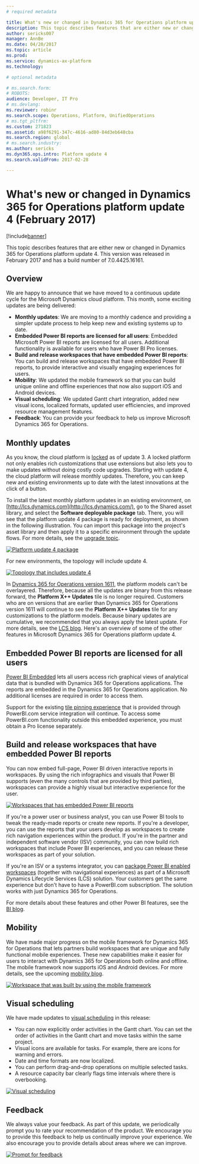 ```yaml
---
# required metadata

title: What's new or changed in Dynamics 365 for Operations platform update 4 (February 2017)
description: This topic describes features that are either new or changed in Dynamics 365 for Operations platform update 4. This version was released in February 2017 and has a build number of 7.0.4425.16161.
author: sericks007
manager: AnnBe
ms.date: 04/20/2017
ms.topic: article
ms.prod: 
ms.service: dynamics-ax-platform
ms.technology: 

# optional metadata

# ms.search.form: 
# ROBOTS: 
audience: Developer, IT Pro
# ms.devlang: 
ms.reviewer: robinr
ms.search.scope: Operations, Platform, UnifiedOperations
# ms.tgt_pltfrm: 
ms.custom: 271823
ms.assetid: a98f6291-347c-4616-ad80-84d3eb648cba
ms.search.region: global
# ms.search.industry: 
ms.author: sericks
ms.dyn365.ops.intro: Platform update 4
ms.search.validFrom: 2017-02-28

---
```


# What's new or changed in Dynamics 365 for Operations platform update 4 (February 2017)

[!include[banner](../includes/banner.md)]


This topic describes features that are either new or changed in Dynamics 365 for Operations platform update 4. This version was released in February 2017 and has a build number of 7.0.4425.16161.

Overview
--------

We are happy to announce that we have moved to a continuous update cycle for the Microsoft Dynamics cloud platform. This month, some exciting updates are being delivered:

-   **Monthly updates**: We are moving to a monthly cadence and providing a simpler update process to help keep new and existing systems up to date.
-   **Embedded Power BI reports are licensed for all users**: Embedded Microsoft Power BI reports are licensed for all users. Additional functionality is available for users who have Power BI Pro licenses.
-   **Build and release workspaces that have embedded Power BI reports**: You can build and release workspaces that have embedded Power BI reports, to provide interactive and visually engaging experiences for users.
-   **Mobility**: We updated the mobile framework so that you can build unique online and offline experiences that now also support iOS and Android devices.
-   **Visual scheduling**: We updated Gantt chart integration, added new visual icons, localized formats, updated user efficiencies, and improved resource management features.
-   **Feedback**: You can provide your feedback to help us improve Microsoft Dynamics 365 for Operations.

## Monthly updates
As you know, the cloud platform is [locked](whats-new-platform-update-3.md) as of update 3. A locked platform not only enables rich customizations that use extensions but also lets you to make updates without doing costly code upgrades. Starting with update 4, the cloud platform will release monthly updates. Therefore, you can keep new and existing environments up to date with the latest innovations at the click of a button. 

To install the latest monthly platform updates in an existing environment, on [http://lcs.dynamics.com](http://lcs.dynamics.com/), go to the Shared asset library, and select the **Software deployable package** tab. There, you will see that the platform update 4 package is ready for deployment, as shown in the following illustration. You can import this package into the project's asset library and then apply it to a specific environment through the update flows. For more details, see the [upgrade topic](/dynamics365/unified-operations/dev-itpro/migration-upgrade/update-platform-each-release). 

[![Platform update 4 package](./media/1111111-1024x171.png)](./media/1111111.png) 

For new environments, the topology will include update 4. 

[![Topology that includes update 4](./media/2222222222.png)](./media/2222222222.png) 

In [Dynamics 365 for Operations version 1611](whats-new-platform-update-3.md), the platform models can't be overlayered. Therefore, because all the updates are binary from this release forward, the **Platform X++ Updates** tile is no longer required. Customers who are on versions that are earlier than Dynamics 365 for Operations version 1611 will continue to see the **Platform X++ Updates** tile for any customizations to the platform models. Because binary updates are cumulative, we recommended that you always apply the latest update. For more details, see the [LCS blog](https://blogs.msdn.microsoft.com/lcs/2017/01/26/january-2017-release-notes/). Here's an overview of some of the other features in Microsoft Dynamics 365 for Operations platform update 4.

## Embedded Power BI reports are licensed for all users
[Power BI Embedded](../analytics/embed-power-bi-workspaces.md) lets all users access rich graphical views of analytical data that is bundled with Dynamics 365 for Operations applications. The reports are embedded in the Dynamics 365 for Operations application. No additional licenses are required in order to access them. 

Support for the existing [tile pinning experience](https://blogs.msdn.microsoft.com/dynamicsaxbi/2016/07/06/pinning-power-bi-reports-to-dynamics-ax-client/) that is provided through PowerBI.com service integration will continue. To access some PowerBI.com functionality outside this embedded experience, you must obtain a Pro license separately.

## Build and release workspaces that have embedded Power BI reports
You can now embed full-page, Power BI driven interactive reports in workspaces. By using the rich infographics and visuals that Power BI supports (even the many controls that are provided by third parties), workspaces can provide a highly visual but interactive experience for the user. 

[![Workspaces that has embedded Power BI reports](./media/3333333333-1024x551.png)](./media/3333333333.png) 

If you're a power user or business analyst, you can use Power BI tools to tweak the ready-made reports or create new reports. If you're a developer, you can use the reports that your users develop as workspaces to create rich navigation experiences within the product. If you're in the partner and independent software vendor (ISV) community, you can now build rich workspaces that include Power BI experiences, and you can release these workspaces as part of your solution. 

If you're an ISV or a systems integrator, you can [package Power BI enabled workspaces](../analytics/power-bi-embedded-integration.md) (together with navigational experiences) as part of a Microsoft Dynamics Lifecycle Services (LCS) solution. Your customers get the same experience but don't have to have a PowerBI.com subscription. The solution works with just Dynamics 365 for Operations. 

For more details about these features and other Power BI features, see the [BI blog](https://blogs.msdn.microsoft.com/dynamicsaxbi/).

## Mobility
We have made major progress on the mobile framework for Dynamics 365 for Operations that lets partners build workspaces that are unique and fully functional mobile experiences. These new capabilities make it easier for users to interact with Dynamics 365 for Operations both online and offline. The mobile framework now supports iOS and Android devices. For more details, see the upcoming [mobility blog](https://blogs.msdn.microsoft.com/Dynamics365forOperationsMobile/). 

[![Workspace that was built by using the mobile framework](./media/444444444444-1024x533.png)](./media/444444444444.png)

## Visual scheduling
We have made updates to [visual scheduling](../user-interface/gantt-development-guide.md) in this release:

-   You can now explicitly order activities in the Gantt chart. You can set the order of activities in the Gantt chart and move tasks within the same project.
-   Visual icons are available for tasks. For example, there are icons for warning and errors.
-   Date and time formats are now localized.
-   You can perform drag-and-drop operations on multiple selected tasks.
-   A resource capacity bar clearly flags time intervals where there is overbooking.

[![Visual scheduling](./media/55555555555-1024x539.png)](./media/55555555555.png)

## Feedback
We always value your feedback. As part of this update, we periodically prompt you to rate your recommendation of the product. We encourage you to provide this feedback to help us continually improve your experience. We also encourage you to provide details about areas where we can improve. 

[![Prompt for feedback](./media/6666666666-1024x453.png)](./media/6666666666.png)




